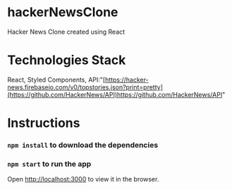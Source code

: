 # hackerNewsClone
Hacker News Clone created using React
# Technologies Stack
React, Styled Components, API:"[https://hacker-news.firebaseio.com/v0/topstories.json?print=pretty](https://github.com/HackerNews/API)https://github.com/HackerNews/API"
# Instructions
### `npm install` to download the dependencies
### `npm start` to run the app
Open [http://localhost:3000](http://localhost:3000) to view it in the browser.


